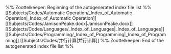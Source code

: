 %% Zoottelkeeper: Beginning of the autogenerated index file list  %%
 [[Subjects/Codes/Automatic Operation/_Index_of_Automatic Operation|_Index_of_Automatic Operation]]
 [[Subjects/Codes/JamisonPeake.docx|JamisonPeake.docx]]
 [[Subjects/Codes/Languages/_Index_of_Languages|_Index_of_Languages]]
 [[Subjects/Codes/Programming/_Index_of_Programming|_Index_of_Programming]]
 [[Subjects/Codes/并行计算|并行计算]]
%% Zoottelkeeper: End of the autogenerated index file list  %%

